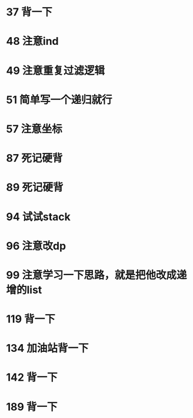 # 37 背一下
# 48 注意ind
# 49 注意重复过滤逻辑
# 51 简单写一个递归就行
# 57 注意坐标
# 87 死记硬背
# 89 死记硬背

# 94 试试stack
# 96 注意改dp
# 99 注意学习一下思路，就是把他改成递增的list
# 119 背一下
# 134 加油站背一下
# 142 背一下
# 189 背一下
